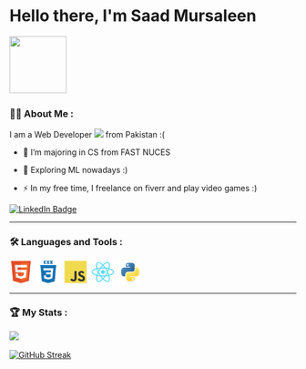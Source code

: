 # Hello there, I'm Saad Mursaleen
<div
id="header" align="left">
<img src="https://media.giphy.com/media/v1.Y2lkPTc5MGI3NjExYmxubm94anppenNxMnR0cW95N3FmcDUyNHRyNGtxbHNzazVwcjNtbSZlcD12MV9pbnRlcm5hbF9naWZfYnlfaWQmY3Q9Zw/Rsp9jLIy0VZOKlZziw/giphy.gif" width="100" height = "100" 
/>
</div>




### :woman_technologist: About Me :

I am a Web Developer <img src="https://media.giphy.com/media/WUlplcMpOCEmTGBtBW/giphy.gif" width="30"> from Pakistan :(

- :telescope: I’m majoring in CS from FAST NUCES

- :seedling: Exploring ML nowadays :)

- :zap: In my free time, I freelance on fiverr and play video games :)


<div id="badges">
  <a href="https://www.linkedin.com/in/saadmursaleen/">
    <img src="https://img.shields.io/badge/LinkedIn-blue?style=for-the-badge&logo=linkedin&logoColor=white" alt="LinkedIn Badge"/>
  </a>
  </div>


---


### :hammer_and_wrench: Languages and Tools :

<div>
  <img src="https://github.com/devicons/devicon/blob/master/icons/html5/html5-original.svg" title="HTML5" alt="HTML" width="40" height="40"/>&nbsp;
  <img src="https://github.com/devicons/devicon/blob/master/icons/css3/css3-plain-wordmark.svg"  title="CSS3" alt="CSS" width="40" height="40"/>&nbsp;
  <img src="https://github.com/devicons/devicon/blob/master/icons/javascript/javascript-original.svg" title="JavaScript" alt="JavaScript" width="40" height="40"/>&nbsp;
  <img src="https://github.com/devicons/devicon/blob/6910f0503efdd315c8f9b858234310c06e04d9c0/icons/react/react-original.svg#L1" title="React JS"  alt="React" width="40" height="40"/>&nbsp;
  <img src="https://github.com/devicons/devicon/blob/6910f0503efdd315c8f9b858234310c06e04d9c0/icons/python/python-original.svg#L1" title="Python"  alt="Python" width="40" height="40"/>&nbsp;
  
</div>




---




### 🏆 My Stats :

<a href="https://github.com/SaadM73/github-profile-trophy"></a>
<a href="https://github.com/SaadM73/github-profile-trophy">
  <img width=800 src="https://github-profile-trophy.vercel.app/?username=ryo-ma&column=8&theme=gruvbox&no-frame=true"/>
</a>

[![GitHub Streak](http://github-readme-streak-stats.herokuapp.com?user=SaadM73&theme=dark&background=000000)](https://git.io/streak-stats)



<img src="https://komarev.com/ghpvc/?username=SaadM73&style=flat-square&color=blue" alt=""/>

